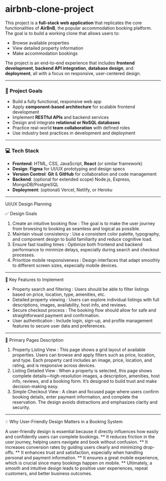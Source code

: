 # airbnb-clone-project

This project is a **full-stack web application** that replicates the core functionalities of **AirBnB**, the popular accommodation booking platform. The goal is to build a working clone that allows users to:

* Browse available properties
* View detailed property information
* Make accommodation bookings

The project is an end-to-end experience that includes **frontend development**, **backend API integration**, **database design**, and **deployment**, all with a focus on responsive, user-centered design.

---

### 🎯 Project Goals

* Build a fully functional, responsive web app
* Apply **component-based architecture** for scalable frontend development
* Implement **RESTful APIs** and backend services
* Design and integrate **relational or NoSQL databases**
* Practice real-world **team collaboration** with defined roles
* Use industry best practices in development and deployment

---

### 💻 Tech Stack

* **Frontend**: HTML, CSS, JavaScript, **React** (or similar framework)
* **Design**: **Figma** for UI/UX prototyping and design specs
* **Version Control**: **Git** & **GitHub** for collaboration and code management
* **Backend**: (optional for extended scope) Node.js, Express, MongoDB/PostgreSQL
* **Deployment**: (optional) Vercel, Netlify, or Heroku

---

UI/UX Design Planning

✅ Design Goals

1. Create an intuitive booking flow : The goal is to make the user journey from browsing to booking as seamless and logical as possible.
2. Maintain visual consistency : Use a consistent color palette, typography, and component design to build familiarity and reduce cognitive load.
3. Ensure fast loading times : Optimize both frontend and backend performance to minimize delays, especially during search and checkout processes.
4. Prioritize mobile responsiveness : Design interfaces that adapt smoothly to different screen sizes, especially mobile devices.

---

🌟 Key Features to Implement

* Property search and filtering : Users should be able to filter listings based on price, location, type, amenities, etc.
* Detailed property viewing : Users can explore individual listings with full descriptions, images, availability, host info, and reviews.
* Secure checkout process : The booking flow should allow for safe and straightforward payment and confirmation.
* User authentication : Include login, sign-up, and profile management features to secure user data and preferences.

---

📄 Primary Pages Description

1. Property Listing View : This page shows a grid layout of available properties. Users can browse and apply filters such as price, location, and type. Each property card includes an image, price, location, and rating, and is responsive across devices.
2. Listing Detailed View : When a property is selected, this page shows complete details—high-resolution images, a description, amenities, host info, reviews, and a booking form. It’s designed to build trust and make decision-making easy.
3. Simple Checkout View : A clean and focused page where users confirm booking details, enter payment information, and complete the reservation. The design avoids distractions and emphasizes clarity and security.

---

💡 Why User-Friendly Design Matters in a Booking System

A user-friendly design is essential because it directly influences how easily and confidently users can complete bookings.
** It reduces friction in the user journey, helping users navigate and book without confusion.
** It increases conversion rates by guiding users clearly and minimizing drop-offs.
** It enhances trust and satisfaction, especially when handling personal and payment information.
** It ensures a great mobile experience, which is crucial since many bookings happen on mobile.
** Ultimately, a smooth and intuitive design leads to positive user experiences, repeat customers, and better business outcomes.
